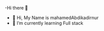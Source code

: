 -Hi there 👋
- 👋 Hi, My Name is mahamedAbdikadirnur
- 🌱 I’m currently learning Full stack


<!---
mahamedAbdikadirnur/mahamedAbdikadirnur is a ✨ special ✨ repository because its `README.md` (this file) appears on your GitHub profile.
You can click the Preview link to take a look at your changes.
--->
